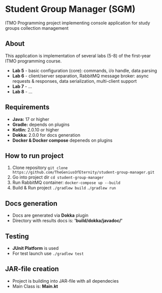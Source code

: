 # Student Group Manager (SGM)
ITMO Programming project implementing console application for study groups collection management

## About
This application is implementation of several labs (5-8) of the first-year ITMO programming course.
- **Lab 5** - basic configuration (core): commands, i/o handle, data parsing
- **Lab 6** - client/server separation, RabbitMQ message broker: async requests & responses, data serialization, multi-client support
- **Lab 7** - ...
- **Lab 8** - ...

## Requirements
- **Java:** 17 or higher
- **Gradle:** depends on plugins
- **Kotlin:** 2.0.10 or higher
- **Dokka:** 2.0.0 for docs generation
- **Docker & Docker compose** depeneds on plugins

## How to run project
1. Clone repository
   ```git clone https://github.com/TheGeniusOfEternity/student-group-manager.git```
2. Go into project dir
   ```cd student-group-manager```
3. Run RabbitMQ container:
   ```docker-compose up --build```
3. Build & Run project
   ```./gradlew build```
   ```./gradlew run```

## Docs generation
- Docs are generated via **Dokka** plugin
- Directory with results docs is: **'build/dokka/javadoc/'**

## Testing
- **JUnit Platform** is used
- For test launch use ```./gradlew test```

## JAR-file creation
- Project is building into JAR-file with all dependecies
- Main Class is: **Main.kt**
